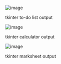 ![image](https://github.com/user-attachments/assets/5a231b41-ab00-4b5e-8942-a1d577112f7f)

tkinter to-do list output

![image](https://github.com/user-attachments/assets/21fd5d43-2c35-4c12-bf3f-16b0ec34c812)

tkinter calculator output

![image](https://github.com/user-attachments/assets/bbf814cd-f5da-4dfc-8c54-747688b6ccee)

tkinter marksheet output
